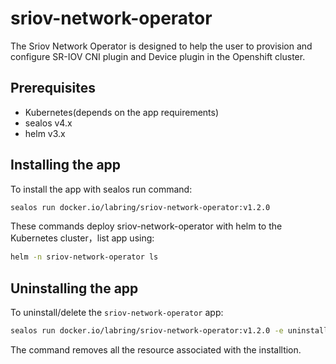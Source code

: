 # sriov-network-operator

The Sriov Network Operator is designed to help the user to provision and configure SR-IOV CNI plugin and Device plugin in the Openshift cluster.

## Prerequisites

- Kubernetes(depends on the app requirements)
- sealos v4.x
- helm v3.x

## Installing the app

To install the app with sealos run  command:

```bash
sealos run docker.io/labring/sriov-network-operator:v1.2.0
```

These commands deploy sriov-network-operator with helm to the Kubernetes cluster，list app using:

```bash
helm -n sriov-network-operator ls
```

## Uninstalling the app

To uninstall/delete the `sriov-network-operator` app:

```bash
sealos run docker.io/labring/sriov-network-operator:v1.2.0 -e uninstall=true
```

The command removes all the resource associated with the installtion.
